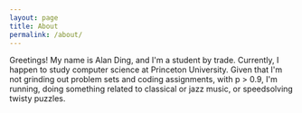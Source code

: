```yaml
---
layout: page
title: About
permalink: /about/
---
```


Greetings! My name is Alan Ding, and I'm a student by trade. Currently, I happen to study computer science at Princeton University. Given that I'm not grinding out problem sets and coding assignments, with p > 0.9, I'm running, doing something related to classical or jazz music, or speedsolving twisty puzzles.
